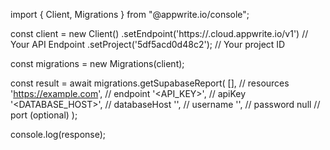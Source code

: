import { Client, Migrations } from "@appwrite.io/console";

const client = new Client()
    .setEndpoint('https://<REGION>.cloud.appwrite.io/v1') // Your API Endpoint
    .setProject('5df5acd0d48c2'); // Your project ID

const migrations = new Migrations(client);

const result = await migrations.getSupabaseReport(
    [], // resources
    'https://example.com', // endpoint
    '<API_KEY>', // apiKey
    '<DATABASE_HOST>', // databaseHost
    '<USERNAME>', // username
    '<PASSWORD>', // password
    null // port (optional)
);

console.log(response);
